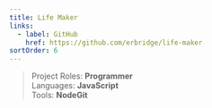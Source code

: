 ```yaml
---
title: Life Maker
links:
  - label: GitHub
    href: https://github.com/erbridge/life-maker
sortOrder: 6
---
```


> Project Roles: **Programmer**\
> Languages: **JavaScript**\
> Tools: **NodeGit**
